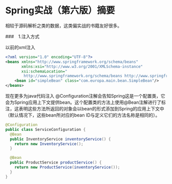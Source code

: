 # Spring实战（第六版）摘要

相较于源码解析之类的数据，这类偏实战的书籍友好很多。

###　1.注入方式

以前的xml注入
```xml
<?xml version="1.0" encoding="UTF-8"?>
<beans xmlns="http://www.springframework.org/schema/beans"
       xmlns:xsi="http://www.w3.org/2001/XMLSchema-instance"
       xsi:schemaLocation="
        http://www.springframework.org/schema/beans http://www.springframework.org/schema/beans/spring-beans-4.0.xsd">
    <bean id="simpleBean" class="com.europa.main.bean.SimpleBean"/>
</beans>
```

现在更多为java代码注入
@Configuration注解会告知Spring这是一个配置类，它会为Spring应用上下文提供bean。这个配置类的方法上使用@Bean注解进行了标注，这表明这些方法所返回的对象会以bean的形式添加到Spring的应用上下文中（默认情况下，这些bean所对应的bean ID与定义它们的方法名称是相同的）。
```java
@Configuration
public class ServiceConfiguration {
  @Bean
  public InventoryService inventoryService() {
    return new InventoryService();
  }

  @Bean
  public ProductService productService() {
    return new ProductService(inventoryService());
  }
}
```
